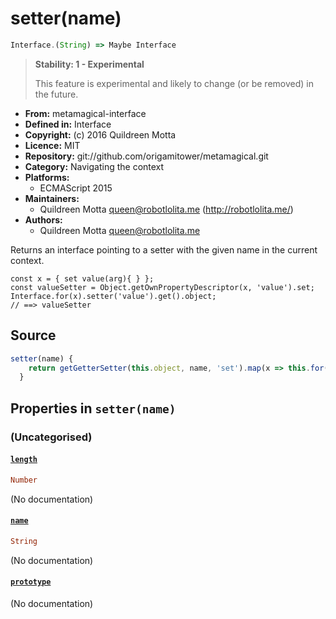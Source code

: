 

# setter(name)


```javascript
Interface.(String) => Maybe Interface
```




> 
> **Stability: 1 - Experimental**
> 
> This feature is experimental and likely to change (or be removed) in the
> future.
> 


  - **From:**
    metamagical-interface
  - **Defined in:**
    Interface
  - **Copyright:**
    (c) 2016 Quildreen Motta
  - **Licence:**
    MIT
  - **Repository:**
    git://github.com/origamitower/metamagical.git
  - **Category:**
    Navigating the context
  - **Platforms:**
      - ECMAScript 2015
  - **Maintainers:**
      - Quildreen Motta <queen@robotlolita.me> (http://robotlolita.me/)
  - **Authors:**
      - Quildreen Motta <queen@robotlolita.me>



Returns an interface pointing to a setter with the given name in the
current context.


    const x = { set value(arg){ } };
    const valueSetter = Object.getOwnPropertyDescriptor(x, 'value').set;
    Interface.for(x).setter('value').get().object;
    // ==> valueSetter



## Source


```javascript
setter(name) {
    return getGetterSetter(this.object, name, 'set').map(x => this.for(x));
  }
```




## Properties in `setter(name)`




### (Uncategorised)




#### [`length`](setter/length)



```haskell
Number
```

(No documentation)



#### [`name`](setter/name)



```haskell
String
```

(No documentation)



#### [`prototype`](setter/prototype)



(No documentation)






